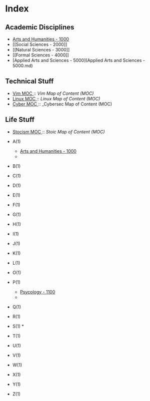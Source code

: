 # Index


## Academic Disciplines
- [Arts and Humanities - 1000](202208240139.md) 
- [[Social Sciences - 2000]]
- [[Natural Sciences - 3000]]
- [[Formal Sciences - 4000]]
- [Applied Arts and Sciences - 5000](Applied Arts and Sciences - 5000.md)

 ## Technical Stuff

- [Vim MOC ](202208110032.md):: _Vim Map of Content (MOC)_
- [Linux MOC ](202208141811.md):: _Linux Map of Content (MOC)_
- [Cyber MOC ](202208141819.md):: _Cybersec Map of Content (MOC)

## Life Stuff

- [Stocism MOC ](202208110131.md):: _Stoic Map of Content (MOC)_


- A(1)
    * [Arts and Humanities - 1000](202208240139.md)
    *   
- B(1)
- C(1)
- D(1)
- E(1)
- F(1)
- G(1)
- H(1)
- I(1)
- J(1)
- K(1)
- L(1)
- O(1)
- P(1)
    * [Psycology - 1100](202208240144.md)
    * 
- Q(1)
- R(1)
- S(1)
    * 
- T(1)
- U(1)
- V(1)
- W(1)
- X(1)
- Y(1)
- Z(1)







 









